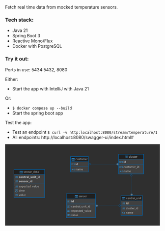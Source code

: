 Fetch real time data from mocked temperature sensors.
### Tech stack:
- Java 21
- Spring Boot 3
- Reactive Mono/Flux
- Docker with PostgreSQL

### Try it out:
Ports in use: 5434:5432, 8080

Either:
- Start the app with IntelliJ with Java 21

Or:
- `$ docker compose up --build`
- Start the spring boot app

Test the app:

- Test an endpoint `$ curl -v http:localhost:8080/stream/temperature/1`
- All endpoints: http://localhost:8080/swagger-ui/index.html#

![ER-diagram](src/main/resources/static/images/er_diagram.png)